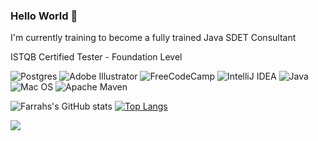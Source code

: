 ### Hello World 👋

I'm currently training to become a fully trained Java SDET Consultant 


ISTQB Certified Tester - Foundation Level

![Postgres](https://img.shields.io/badge/postgres-%23316192.svg?style=for-the-badge&logo=postgresql&logoColor=white)
![Adobe Illustrator](https://img.shields.io/badge/adobe%20illustrator-%23FF9A00.svg?style=for-the-badge&logo=adobe%20illustrator&logoColor=white)
![FreeCodeCamp](https://img.shields.io/badge/Freecodecamp-%23123.svg?&style=for-the-badge&logo=freecodecamp&logoColor=green)
![IntelliJ IDEA](https://img.shields.io/badge/IntelliJIDEA-000000.svg?style=for-the-badge&logo=intellij-idea&logoColor=white)
![Java](https://img.shields.io/badge/java-%23ED8B00.svg?style=for-the-badge&logo=java&logoColor=white)
![Mac OS](https://img.shields.io/badge/mac%20os-000000?style=for-the-badge&logo=macos&logoColor=F0F0F0)
![Apache Maven](https://img.shields.io/badge/Apache%20Maven-C71A36?style=for-the-badge&logo=Apache%20Maven&logoColor=white)

<!--
**Farrah-1/Farrah-1** is a ✨ _special_ ✨ repository because its `README.md` (this file) appears on your GitHub profile.

Here are some ideas to get you started:

- 🔭 I’m currently working on ...
- 🌱 I’m currently learning ...
- 👯 I’m looking to collaborate on ...
- 🤔 I’m looking for help with ...
- 💬 Ask me about ...
- 📫 How to reach me: ...
- 😄 Pronouns: ...
- ⚡ Fun fact: ...
-->

![Farrahs's GitHub stats](https://github-readme-stats.vercel.app/api?username=Farrah-1&show_icons=true&theme=radical) [![Top Langs](https://github-readme-stats.vercel.app/api/top-langs/?username=Farrah-1)](https://github.com/Farrah-1/github-readme-stats)


![](https://komarev.com/ghpvc/?username=Farrah-1&style=for-the-badge)
